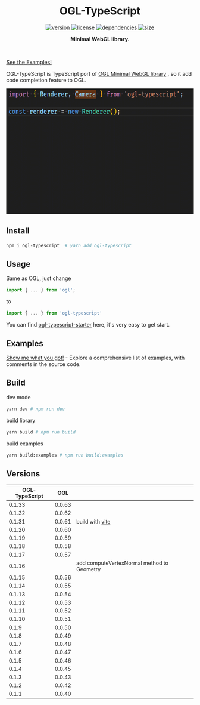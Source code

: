 <h1 align="center">OGL-TypeScript</h1>

<p align="center">
    <a href="https://npmjs.org/package/ogl-typescript">
        <img src="https://img.shields.io/npm/v/ogl-typescript.svg" alt="version" />
    </a>
    <a href="https://github.com/nshen/ogl-typescript/blob/master/LICENSE">
        <img src="https://img.shields.io/npm/l/ogl-typescript.svg" alt="license" />
    </a>
    <a href="https://david-dm.org/nshen/ogl-typescript">
        <img src="https://img.shields.io/david/nshen/ogl-typescript.svg" alt="dependencies" />
    </a>
    <a href="https://bundlephobia.com/result?p=ogl-typescript">
        <img src="https://badgen.net/bundlephobia/minzip/ogl-typescript" alt="size" />
    </a>
</p>

<p align="center"><b>Minimal WebGL library.</b></p>

<br />

[See the Examples!](https://nshen.github.io/ogl-typescript/examples)

OGL-TypeScript is TypeScript port of [OGL Minimal WebGL library](https://github.com/oframe/ogl) , so it add code completion feature to OGL.

<img src="./code-complete.gif"  width="577px" height="337px" />

## Install

```bash
npm i ogl-typescript  # yarn add ogl-typescript
```

## Usage

Same as OGL, just change

```typescript
import { ... } from 'ogl';
```

to

```typescript
import { ... } from 'ogl-typescript'
```

You can find [ogl-typescript-starter](https://github.com/nshen/ogl-typescript-starter) here, it's very easy to get start.

## Examples

[Show me what you got!](https://nshen.github.io/ogl-typescript/examples) - Explore a comprehensive list of examples, with comments in the source code.

## Build

dev mode

```bash
yarn dev # npm run dev
```

build library

```bash
yarn build # npm run build
```

build examples

```bash
yarn build:examples # npm run build:examples
```

## Versions

| OGL-TypeScript | OGL    |                                               |
| -------------- | ------ | --------------------------------------------- |
| 0.1.33         | 0.0.63 |                                               |
| 0.1.32         | 0.0.62 |                                               |
| 0.1.31         | 0.0.61 | build with [vite](https://http://vitejs.dev/) |
| 0.1.20         | 0.0.60 |                                               |
| 0.1.19         | 0.0.59 |                                               |
| 0.1.18         | 0.0.58 |                                               |
| 0.1.17         | 0.0.57 |                                               |
| 0.1.16         |        | add computeVertexNormal method to Geometry    |
| 0.1.15         | 0.0.56 |                                               |
| 0.1.14         | 0.0.55 |                                               |
| 0.1.13         | 0.0.54 |                                               |
| 0.1.12         | 0.0.53 |                                               |
| 0.1.11         | 0.0.52 |                                               |
| 0.1.10         | 0.0.51 |                                               |
| 0.1.9          | 0.0.50 |                                               |
| 0.1.8          | 0.0.49 |                                               |
| 0.1.7          | 0.0.48 |                                               |
| 0.1.6          | 0.0.47 |                                               |
| 0.1.5          | 0.0.46 |                                               |
| 0.1.4          | 0.0.45 |                                               |
| 0.1.3          | 0.0.43 |                                               |
| 0.1.2          | 0.0.42 |                                               |
| 0.1.1          | 0.0.40 |                                               |
